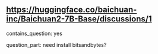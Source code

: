 ## https://huggingface.co/baichuan-inc/Baichuan2-7B-Base/discussions/1

contains_question: yes

question_part: need install bitsandbytes?
